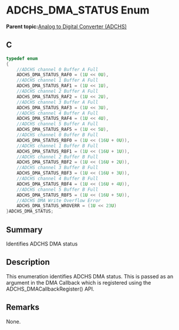 # ADCHS\_DMA\_STATUS Enum

**Parent topic:**[Analog to Digital Converter \(ADCHS\)](GUID-8740EC52-3365-4B31-B19A-227EC55268DD.md)

## C

```c
typedef enum
{
    //ADCHS channel 0 Buffer A Full
    ADCHS_DMA_STATUS_RAF0 = (1U << 0U),
    //ADCHS channel 1 Buffer A Full
    ADCHS_DMA_STATUS_RAF1 = (1U << 1U),
    //ADCHS channel 2 Buffer A Full
    ADCHS_DMA_STATUS_RAF2 = (1U << 2U),
    //ADCHS channel 3 Buffer A Full
    ADCHS_DMA_STATUS_RAF3 = (1U << 3U),
    //ADCHS channel 4 Buffer A Full
    ADCHS_DMA_STATUS_RAF4 = (1U << 4U),
    //ADCHS channel 5 Buffer A Full
    ADCHS_DMA_STATUS_RAF5 = (1U << 5U),
    //ADCHS channel 0 Buffer B Full
    ADCHS_DMA_STATUS_RBF0 = (1U << (16U + 0U)),
    //ADCHS channel 1 Buffer B Full
    ADCHS_DMA_STATUS_RBF1 = (1U << (16U + 1U)),
    //ADCHS channel 2 Buffer B Full
    ADCHS_DMA_STATUS_RBF2 = (1U << (16U + 2U)),
    //ADCHS channel 3 Buffer B Full
    ADCHS_DMA_STATUS_RBF3 = (1U << (16U + 3U)),
    //ADCHS channel 4 Buffer B Full
    ADCHS_DMA_STATUS_RBF4 = (1U << (16U + 4U)),
    //ADCHS channel 5 Buffer B Full
    ADCHS_DMA_STATUS_RBF5 = (1U << (16U + 5U)),
    //ADCHS DMA Write Overflow Error
    ADCHS_DMA_STATUS_WROVERR = (1U << 23U)
}ADCHS_DMA_STATUS;
```

## Summary

Identifies ADCHS DMA status

## Description

This enumeration identifies ADCHS DMA status. This is passed as an<br />argument in the DMA Callback which is registered using the<br />ADCHS\_DMACallbackRegister\(\) API.

## Remarks

None.


